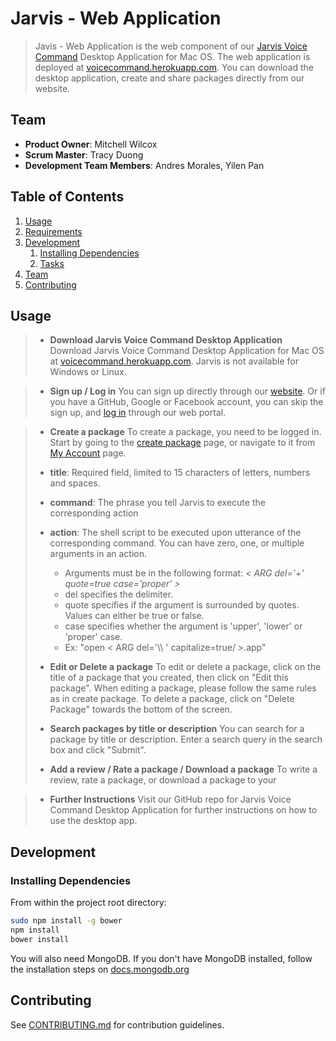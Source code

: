 # Jarvis - Web Application

> Javis - Web Application is the web component of our [Jarvis Voice Command](https://github.com/UncomfortableEggnog/UncomfortableEggnog-Desktop) Desktop Application for Mac OS.  The web application is deployed at [voicecommand.herokuapp.com](https://voicecommand.herokuapp.com).  You can download the desktop application, create and share packages directly from our website.

## Team

  - __Product Owner__: Mitchell Wilcox
  - __Scrum Master__: Tracy Duong
  - __Development Team Members__: Andres Morales, Yilen Pan

## Table of Contents

1. [Usage](#Usage)
1. [Requirements](#requirements)
1. [Development](#development)
    1. [Installing Dependencies](#installing-dependencies)
    1. [Tasks](#tasks)
1. [Team](#team)
1. [Contributing](#contributing)

## Usage

> - __Download Jarvis Voice Command Desktop Application__
> Download Jarvis Voice Command Desktop Application for Mac OS at [voicecommand.herokuapp.com](http://voicecommand.herokuapp.com).  Jarvis is not available for Windows or Linux.


> - __Sign up / Log in__
> You can sign up directly through our [website](https://http://voicecommand.herokuapp.com/#/signup).  Or if you have a GitHub, Google or Facebook account, you can skip the sign up, and [log in](http://http://voicecommand.herokuapp.com/#/login) through our web portal.


> - __Create a package__
> To create a package, you need to be logged in.  Start by going to the [create package](http://http://voicecommand.herokuapp.com/#/package/create) page, or navigate to it from [My Account](http://http://voicecommand.herokuapp.com/#/user/tpduong) page.
>
>  - **title**: Required field, limited to 15 characters of letters, numbers and spaces.
>
>  - **command**: The phrase you tell Jarvis to execute the corresponding action
>
>  - **action**: The shell script to be executed upon utterance of the corresponding command.  You can have zero, one, or multiple arguments in an action.  
>    - Arguments must be in the following format: _< ARG del='+' quote=true case='proper' >_
>    - del specifies the delimiter.
>    - quote specifies if the argument is surrounded by quotes.  Values can either be true or false.
>    - case specifies whether the argument is 'upper', 'lower' or 'proper' case.
>    - Ex: "open < ARG del='\\\ ' capitalize=true/ >.app"
>
>
> - __Edit or Delete a package__
> To edit or delete a package, click on the title of a package that you created, then click on "Edit this package".  When editing a package, please follow the same rules as in create package.  To delete a package, click on "Delete Package" towards the bottom of the screen.
>
>
> - __Search packages by title or description__
> You can search for a package by title or description.  Enter a search query in the search box and click "Submit".
>
>
> - __Add a review / Rate a package / Download a package__
> To write a review, rate a package, or download a package to your

> - __Further Instructions__
> Visit our GitHub repo for Jarvis Voice Command Desktop Application for further instructions on how to use the desktop app.


## Development

### Installing Dependencies

From within the project root directory:

```sh
sudo npm install -g bower
npm install
bower install

```
You will also need MongoDB.  If you don't have MongoDB installed, follow the installation steps on [docs.mongodb.org](https://docs.mongodb.org/manual/tutorial/install-mongodb-on-os-x/)

## Contributing

See [CONTRIBUTING.md](CONTRIBUTING.md) for contribution guidelines.
